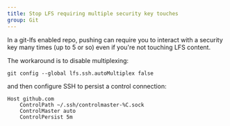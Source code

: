 ```yaml
---
title: Stop LFS requiring multiple security key touches
group: Git
---
```


In a git-lfs enabled repo, pushing can require you to interact with a security
key many times (up to 5 or so) even if you're not touching LFS content.

The workaround is to disable multiplexing:

```shell
git config --global lfs.ssh.autoMultiplex false
```

and then configure SSH to persist a control connection:

```text
Host github.com
    ControlPath ~/.ssh/controlmaster-%C.sock
    ControlMaster auto
    ControlPersist 5m
```
